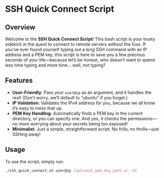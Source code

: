 # SSH Quick Connect Script

## Overview

Welcome to the **SSH Quick Connect Script**! This bash script is your trusty sidekick in the quest to connect to remote servers without the fuss. If you’ve ever found yourself typing out a long SSH command with an IP address and a PEM key, this script is here to save you a few precious seconds of your life—because let’s be honest, who doesn’t want to spend less time typing and more time... well, not typing?

## Features

- **User-Friendly**: Pass your `user@ip` as an argument, and it handles the rest! (Don’t worry, we’ll default to “ubuntu” if you forget.)
- **IP Validation**: Validates the IPv4 address for you, because we all know it’s easy to mess that up.
- **PEM Key Handling**: Automatically finds a PEM key in the current directory, or you can specify one. And yes, it checks the permissions—no more worrying about your secrets being too exposed!
- **Minimalist**: Just a simple, straightforward script. No frills, no thrills—just SSHing away!

## Usage

To use the script, simply run:

```bash
./ssh_quick_connect.sh user@ip [optional_pem_key_path_or_-d]
